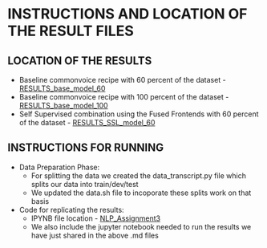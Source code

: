 # INSTRUCTIONS AND LOCATION OF THE RESULT FILES

## LOCATION OF THE RESULTS

 - Baseline commonvoice recipe with 60 percent of the dataset - [RESULTS_base_model_60](https://github.com/sidharthkathpal/espnet/blob/master/egs2/tedx_spanish/asr1/RESULTS_base_model_60.md)
 - Baseline commonvoice recipe with 100 percent of the dataset - [RESULTS_base_model_100](https://github.com/sidharthkathpal/espnet/blob/master/egs2/tedx_spanish/asr1/RESULTS_base_model_100.md)
 - Self Supervised combination using the Fused Frontends with 60 percent of the dataset - [RESULTS_SSL_model_60](https://github.com/sidharthkathpal/espnet/blob/master/egs2/tedx_spanish/asr1/RESULTS_SSL_model_60.md)

## INSTRUCTIONS FOR RUNNING

- Data Preparation Phase:
  - For splitting the data we created the data_transcript.py file which splits our data into train/dev/test
  - We updated the data.sh file to incoporate these splits work on that basis
- Code for replicating the results:
  - IPYNB file location - [NLP_Assignment3](https://github.com/sidharthkathpal/espnet/blob/master/egs2/tedx_spanish/asr1/NLP_Assignment3.ipynb)
  - We also include the jupyter notebook needed to run the results we have just shared in the above .md files

